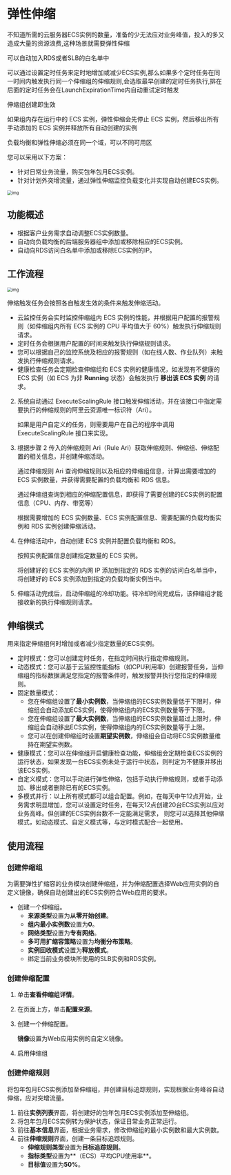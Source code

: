 # 弹性伸缩

不知道所需的云服务器ECS实例的数量，准备的少无法应对业务峰值，投入的多又造成大量的资源浪费,这种场景就需要弹性伸缩

可以自动加入RDS或者SLB的白名单中

可以通过设置定时任务来定时地增加或减少ECS实例,那么如果多个定时任务在同一时间内触发执行同一个伸缩组的伸缩规则,会选取最早创建的定时任务执行,排在后面的定时任务会在LaunchExpirationTime内自动重试定时触发

伸缩组创建即生效

如果组内存在运行中的 ECS 实例，弹性伸缩会先停止 ECS 实例，然后移出所有手动添加的 ECS 实例并释放所有自动创建的实例

负载均衡和弹性伸缩必须在同一个域，可以不同可用区

您可以采用以下方案：

- 针对日常业务流量，购买包年包月ECS实例。
- 针对计划外突增流量，通过弹性伸缩监控负载变化并实现自动创建ECS实例。

<img src="https://gitee.com/c_honghui/picture/raw/master/img/20210416143638.png" alt="img" style="zoom:67%;" />

## 功能概述

- 根据客户业务需求自动调整ECS实例数量。
- 自动向负载均衡的后端服务器组中添加或移除相应的ECS实例。
- 自动向RDS访问白名单中添加或移除ECS实例的IP。

## 工作流程

<img src="https://gitee.com/c_honghui/picture/raw/master/img/20210416094306.png" alt="img" style="zoom:67%;" />

伸缩触发任务会按照各自触发生效的条件来触发伸缩活动。

- 云监控任务会实时监控伸缩组内 ECS 实例的性能，并根据用户配置的报警规则（如伸缩组内所有 ECS 实例的 CPU 平均值大于 60%）触发执行伸缩规则请求。
- 定时任务会根据用户配置的时间来触发执行伸缩规则请求。
- 您可以根据自己的监控系统及相应的报警规则（如在线人数、作业队列）来触发执行伸缩规则请求。
- 健康检查任务会定期检查伸缩组和 ECS 实例的健康情况，如发现有不健康的 ECS 实例（如 ECS 为非 **Running** 状态）会触发执行 **移出该 ECS 实例** 的请求。

2. 系统自动通过 ExecuteScalingRule 接口触发伸缩活动，并在该接口中指定需要执行的伸缩规则的阿里云资源唯一标识符（Ari）。

   如果是用户自定义的任务，则需要用户在自己的程序中调用 ExecuteScalingRule 接口来实现。

3. 根据步骤 2 传入的伸缩规则 Ari（Rule Ari）获取伸缩规则、伸缩组、伸缩配置的相关信息，并创建伸缩活动。

   通过伸缩规则 Ari 查询伸缩规则以及相应的伸缩组信息，计算出需要增加的 ECS 实例数量，并获得需要配置的负载均衡和 RDS 信息。

   通过伸缩组查询到相应的伸缩配置信息，即获得了需要创建的ECS实例的配置信息（CPU、内存、带宽等）

   根据需要增加的 ECS 实例数量、ECS 实例配置信息、需要配置的负载均衡实例和 RDS 实例创建伸缩活动。

4. 在伸缩活动中，自动创建 ECS 实例并配置负载均衡和 RDS。

   按照实例配置信息创建指定数量的 ECS 实例。

   将创建好的 ECS 实例的内网 IP 添加到指定的 RDS 实例的访问白名单当中，将创建好的 ECS 实例添加到指定的负载均衡实例当中。

5. 伸缩活动完成后，启动伸缩组的冷却功能。待冷却时间完成后，该伸缩组才能接收新的执行伸缩规则请求。

## 伸缩模式

用来指定伸缩组何时增加或者减少指定数量的ECS实例。

- 定时模式：您可以创建定时任务，在指定时间执行指定伸缩规则。
- 动态模式：您可以基于云监控性能指标（如CPU利用率）创建报警任务，当伸缩组的指标数据满足您指定的报警条件时，触发报警并执行您指定的伸缩规则。
- 固定数量模式：
  - 您在伸缩组设置了**最小实例数**，当伸缩组的ECS实例数量低于下限时，伸缩组会自动添加ECS实例，使得伸缩组内的ECS实例数量等于下限。
  - 您在伸缩组设置了**最大实例数**，当伸缩组的ECS实例数量超过上限时，伸缩组会自动移出ECS实例，使得伸缩组内的ECS实例数量等于上限。
  - 您可以在创建伸缩组时设置**期望实例数**，伸缩组会自动将ECS实例数量维持在期望实例数。
- 健康模式：您可以在伸缩组开启健康检查功能，伸缩组会定期检查ECS实例的运行状态，如果发现一台ECS实例未处于运行中状态，则判定为不健康并移出该ECS实例。
- 自定义模式：您可以手动进行弹性伸缩，包括手动执行伸缩规则，或者手动添加、移出或者删除已有的ECS实例。
- 多模式并行：以上所有模式都可以组合配置。例如，在每天中午12点开始，业务需求明显增加，您可以设置定时任务，在每天12点创建20台ECS实例以应对业务高峰。但创建的ECS实例台数不一定能满足需求， 则您可以选择其他伸缩模式，如动态模式、自定义模式等，与定时模式配合一起使用。

## 使用流程

### 创建伸缩组

为需要弹性扩缩容的业务模块创建伸缩组，并为伸缩配置选择Web应用实例的自定义镜像，确保自动创建出的ECS实例符合Web应用的要求。

- 创建一个伸缩组。
  - **来源类型**设置为**从零开始创建**。
  - **组内最小实例数**设置为**0**。
  - **网络类型**设置为**专有网络**。
  - **多可用扩缩容策略**设置为**均衡分布策略**。
  - **实例回收模式**设置为**释放模式**。
  - 绑定当前业务模块所使用的SLB实例和RDS实例。

### 创建伸缩配置

1. 单击**查看伸缩组详情**。

2. 在页面上方，单击**配置来源**。

3. 创建一个伸缩配置。

   **镜像**设置为Web应用实例的自定义镜像。

4. 启用伸缩组

### 创建伸缩规则

将包年包月ECS实例添加至伸缩组，并创建目标追踪规则，实现根据业务峰谷自动伸缩，应对突增流量。

1. 前往**实例列表**界面，将创建好的包年包月ECS实例添加至伸缩组。
2. 将包年包月ECS实例转为保护状态，保证日常业务正常运行。
3. 前往**基本信息**界面，根据业务需求，修改伸缩组的最小实例数和最大实例数。
4. 前往**伸缩规则**界面，创建一条目标追踪规则。
   - **伸缩规则类型**设置为**目标追踪规则**。
   - **指标类型**设置为**（ECS）平均CPU使用率**。
   - **目标值**设置为**50%**。



